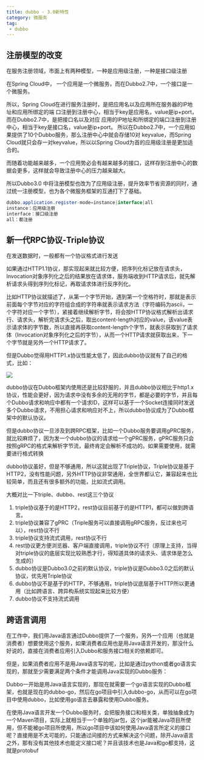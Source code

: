 ```yaml
---
title: dubbo - 3.0新特性
category: 微服务
tag:
 - dubbo
---
```


## 注册模型的改变

在服务注册领域，市面上有两种模型，一种是应用级注册，一种是接口级注册

在Spring Cloud中， 一个应用是一个微服务，而在Dubbo2.7中，一个接口是一个微服务。

 所以，Spring Cloud在进行服务注册时，是把应用名以及应用所在服务器的IP地址和应用所绑定的端 口注册到注册中心，相当于key是应用名，value是ip+port，而在Dubbo2.7中，是把接口名以及对应 应用的IP地址和所绑定的端口注册到注册中心，相当于key是接口名，value是ip+port。 所以在Dubbo2.7中，一个应用如果提供了10个Dubbo服务，那么注册中心中就会存储10对 keyvalue，而Spring Cloud就只会存一对keyvalue，所以以Spring Cloud为首的应用级注册是更加适 合的。 

而随着功能越来越多，一个应用势必会有越来越多的接口，这样存到注册中心的数据会更多，这样就会导致注册中心的压力越来越大。

所以Dubbo3.0 中将注册模型也改为了应用级注册，提升效率节省资源的同时，通过统一注册模型，也为各个微服务框架的互通打下了基础。

```java
dubbo.application.register-mode=instance|interface|all
instance：应用级注册
interface：接口级注册
all：都注册
```



## 新一代RPC协议-Triple协议

在发送数据时，一般都有一个协议格式进行发送

如果通过HTTP1.1协议，那实现起来就比较方便，把序列化标记放在请求头，Invocation对象序列化之后的结果放在请求体，服务端收到HTTP请求后，就先解析请求头得到序列化标记，再取请求体进行反序列化。

比如HTTP协议就描述了，从第一个字节开始，遇到第一个空格符时，那就是表示前面每个字节对应的字符组合成的字符串就表示请求方法（字符编码为ascii，一个字符对应一个字节），紧接着继续解析字节，将会按HTTP协议格式解析出请求行、请求头，解析完请求头之后，取出content-length对应的value，该value表示请求体的字节数，所以直接再获取content-length个字节，就表示获取到了请求体（Invocation对象序列化之后的字节），从而一个HTTP请求就获取出来，下一个字节就是另外一个HTTP请求了。

但是Dubbo觉得用HTTP1.x协议性能太低了，因此dubbo协议就有了自己的格式，比如：

![](https://seven97-blog.oss-cn-hangzhou.aliyuncs.com/imgs/202404301944618.png)

dubbo协议在Dubbo框架内使用还是比较舒服的，并且dubbo协议相比于http1.x协议，性能会更好，因为请求中没有多余的无用的字节，都是必要的字节，并且每个Dubbo请求和响应中都有一个请求ID，这样可以基于一个Socket连接同时发送多个Dubbo请求，不用担心请求和响应对不上，所以dubbo协议成为了Dubbo框架中的默认协议。

但是dubbo协议一旦涉及到跨RPC框架，比如一个Dubbo服务要调用gPRC服务，就比较麻烦了，因为发一个dubbo协议的请求给一个gPRC服务，gPRC服务只会按照gRPC的格式来解析字节流，最终肯定会解析不成功的。如果需要使用，就需要进行格式转换

dubbo协议虽好，但是不够通用，所以这就出现了Triple协议，Triple协议是基于HTTP2，没有性能问题，另外HTTP协议非常通用，全世界都认它，兼容起来也比较简单，而且还有很多额外的功能，比如流式调用。

大概对比一下triple、dubbo、rest这三个协议

1. triple协议基于的是HTTP2，rest协议目前基于的是HTTP1，都可以做到跨语言。
2. triple协议兼容了gPRC（Triple服务可以直接调用gRPC服务，反过来也可以），rest协议不行
3. triple协议支持流式调用，rest协议不行
4. rest协议更方便浏览器、客户端直接调用，triple协议不行（原理上支持，当得对triple协议的底层实现比较熟悉才行，得知道具体的请求头、请求体是怎么生成的）
5. dubbo协议是Dubbo3.0之前的默认协议，triple协议是Dubbo3.0之后的默认协议，优先用Triple协议
6. dubbo协议不是基于的HTTP，不够通用，triple协议底层基于HTTP所以更通用（比如跨语言、跨异构系统实现起来比较方便）
7. dubbo协议不支持流式调用



## 跨语言调用

在工作中，我们用Java语言通过Dubbo提供了一个服务，另外一个应用（也就是消费者）想要使用这个服务，如果消费者应用也是用Java语言开发的，那没什么好说的，直接在消费者应用引入Dubbo和服务接口相关的依赖即可。

但是，如果消费者应用不是用Java语言写的呢，比如是通过python或者go语言实现的，那就至少需要满足两个条件才能调用Java实现的Dubbo服务：

Dubbo一开始是用Java语言实现的，那现在就需要一个go语言实现的Dubbo框架，也就是现在的dubbo-go，然后在go项目中引入dubbo-go，从而可以在go项目中使用dubbo，比如使用go语言去暴露和使用Dubbo服务。

在使用Java语言开发一个Dubbo服务时，会把服务接口和相关类，单独抽象成为一个Maven项目，实际上就相当于一个单独的jar包，这个jar能被Java项目所使用，但不能被go项目所使用，所以go项目中该如何使用Java语言所定义的接口呢？直接用是不太可能的，只能通过间接的方式来解决这个问题，除开Java语言之外，那有没有其他技术也能定义接口呢？并且该技术也是Java和go都支持，这就是protobuf


<!-- @include: @article-footer.snippet.md -->     
